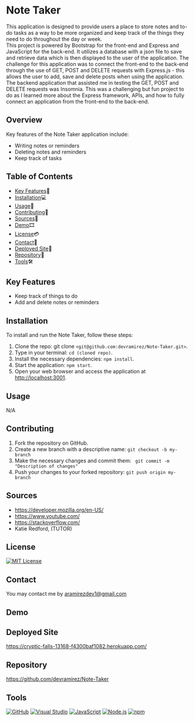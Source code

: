 # Note Taker
This application is designed to provide users a place to store notes and to-do tasks as a way to be more organized and keep track of the things they need to do throughout the day or week.  
This project is powered by Bootstrap for the front-end and Express and JavaScript for the back-end. It utilizes a database with a json file to save and retrieve data which is then displayed to the user of the application. The challenge for this application was to connect the front-end to the back-end through the use of GET, POST and DELETE requests with Express.js - this allows the user to add, save and delete posts when using the application. 
The backend application that assisted me in testing the GET, POST and DELETE requests was Insomnia.
This was a challenging but fun project to do as I learned more about the Express framework, APIs, and how to fully connect an application from the front-end to the back-end. 

## Overview

Key features of the Note Taker application include:

- Writing notes or reminders
- Deleting notes and reminders
- Keep track of tasks 

## Table of Contents

- [Key Features](#key-features)🔑
- [Installation](#installation)💻
- [Usage](#usage)📲
- [Contributing](#contributing)📜
- [Sources](#sources)🔎
- [Demo](#Demo)🎞
- [License](#license)💳
- [Contact](#contact)📩
- [Deployed Site](#deployedsite)🧮
- [Repository](#repository)📂
- [Tools](#Tools)🛠

## Key Features <a name="key-features"></a>

- Keep track of things to do
- Add and delete notes or reminders

## Installation <a name="installation"></a>

To install and run the Note Taker, follow these steps: <br>

1.  Clone the repo: git clone `<git@github.com:devramirez/Note-Taker.git>`.
2.  Type in your terminal: `cd (cloned repo)`.
3.  Install the necessary dependencies: `npm install`.
4.  Start the application: `npm start`.
5.  Open your web browser and access the application at [http://localhost:3001](http://localhost:3001).

## Usage <a name="usage"></a>

N/A

## Contributing <a name="contributing"></a>

1. Fork the repository on GitHub.
2. Create a new branch with a descriptive name: `git checkout -b my-branch`
3. Make the necessary changes and commit them: ` git commit -m "Description of changes"`
4. Push your changes to your forked repository: `git push origin my-branch`

## Sources<a name="Sources"></a>

- https://developer.mozilla.org/en-US/
- https://www.youtube.com/
- https://stackoverflow.com/
- Katie Redford, (TUTOR)

## License <a name="license"></a>

[![MIT License](https://img.shields.io/badge/License-MIT-yellow.svg)](https://opensource.org/licenses/MIT)

## Contact <a name="contact"></a>

You may contact me by aramirezdev1@gmail.com

## Demo <a name="Demo"></a>

## Deployed Site <a name="Heroku Deployment"></a>

https://cryptic-falls-13168-f4300baf1082.herokuapp.com/

## Repository <a name="Note Taker"></a>

https://github.com/devramirez/Note-Taker

## Tools<a name="Tools"></a>

[![GitHub](https://img.shields.io/badge/--181717?logo=github&logoColor=ffffff)](https://github.com/)
[![Visual Studio](https://badgen.net/badge/icon/visualstudio?icon=visualstudio&label)](https://visualstudio.microsoft.com)
[![JavaScript](https://badgen.net/badge/icon/javascript?icon=javascript&label)](https://www.javascript.com/)
[![Node.js](https://badgen.net/badge/icon/nodejs?icon=nodejs&label)](https://nodejs.org/)
[![npm](https://badgen.net/badge/icon/npm?icon=npm&label)](https://npmjs.com/)
